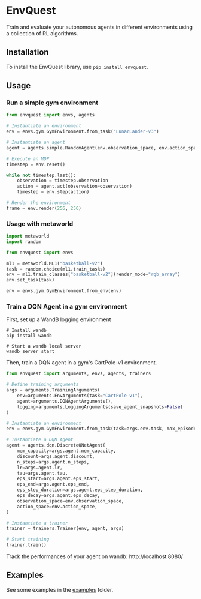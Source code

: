# EnvQuest
Train and evaluate your autonomous agents in different environments using a collection of RL algorithms.

## Installation
To install the EnvQuest library, use `pip install envquest`.

## Usage

### Run a simple gym environment
```python
from envquest import envs, agents

# Instantiate an environment
env = envs.gym.GymEnvironment.from_task("LunarLander-v3")

# Instantiate an agent
agent = agents.simple.RandomAgent(env.observation_space, env.action_space)

# Execute an MDP
timestep = env.reset()

while not timestep.last():
    observation = timestep.observation
    action = agent.act(observation=observation)
    timestep = env.step(action)

# Render the environment
frame = env.render(256, 256)
```

### Usage with metaworld
```python
import metaworld
import random

from envquest import envs

ml1 = metaworld.ML1("basketball-v2")
task = random.choice(ml1.train_tasks)
env = ml1.train_classes["basketball-v2"](render_mode="rgb_array")
env.set_task(task)

env = envs.gym.GymEnvironment.from_env(env)
```

### Train a DQN Agent in a gym environment

First, set up a WandB logging environment
```shell
# Install wandb
pip install wandb

# Start a wandb local server
wandb server start
```

Then, train a DQN agent in a gym's CartPole-v1 environment.
```python
from envquest import arguments, envs, agents, trainers

# Define training arguments
args = arguments.TrainingArguments(
    env=arguments.EnvArguments(task="CartPole-v1"),
    agent=arguments.DQNAgentArguments(), 
    logging=arguments.LoggingArguments(save_agent_snapshots=False)
)

# Instantiate an environment
env = envs.gym.GymEnvironment.from_task(task=args.env.task, max_episode_length=args.env.max_episode_length)

# Instantiate a DQN Agent
agent = agents.dqn.DiscreteQNetAgent(
    mem_capacity=args.agent.mem_capacity,
    discount=args.agent.discount,
    n_steps=args.agent.n_steps,
    lr=args.agent.lr,
    tau=args.agent.tau,
    eps_start=args.agent.eps_start,
    eps_end=args.agent.eps_end,
    eps_step_duration=args.agent.eps_step_duration,
    eps_decay=args.agent.eps_decay,
    observation_space=env.observation_space,
    action_space=env.action_space,
)

# Instantiate a trainer
trainer = trainers.Trainer(env, agent, args)

# Start training
trainer.train()
```

Track the performances of your agent on wandb: http://localhost:8080/

## Examples
See some examples in the [examples](https://github.com/medric49/envquest/tree/master/examples) folder.
